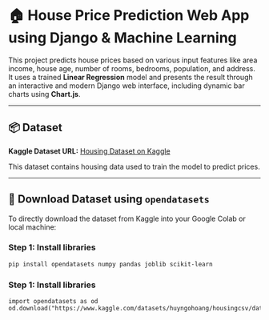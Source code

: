 # 🏠 House Price Prediction Web App using Django & Machine Learning

This project predicts house prices based on various input features like area income, house age, number of rooms, bedrooms, population, and address. It uses a trained **Linear Regression** model and presents the result through an interactive and modern Django web interface, including dynamic bar charts using **Chart.js**.

---

## 📦 Dataset

**Kaggle Dataset URL:**
[Housing Dataset on Kaggle](https://www.kaggle.com/datasets/huyngohoang/housingcsv/data)

This dataset contains housing data used to train the model to predict prices.

---

## 🔽 Download Dataset using `opendatasets`

To directly download the dataset from Kaggle into your Google Colab or local machine:

### Step 1: Install libraries

```bash
pip install opendatasets numpy pandas joblib scikit-learn
```

### Step 1: Install libraries

```Download Dataset
import opendatasets as od
od.download("https://www.kaggle.com/datasets/huyngohoang/housingcsv/data")
```
